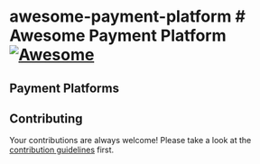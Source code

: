 # awesome-payment-platform # Awesome Payment Platform [![Awesome](https://awesome.re/badge-flat.svg)](https://github.com/sindresorhus/awesome) 


## Payment Platforms


## Contributing

Your contributions are always welcome! Please take a look at the
[contribution guidelines](https://github.com/abhir9/awesome-payment-platform/blob/master/CONTRIBUTING.md) first.
